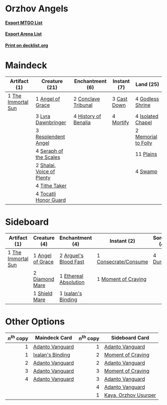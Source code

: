 # Orzhov Angels

#### [Export MTGO List](../collection/Orzhov%20Angels/Orzhov%20Angels.txt)
#### [Export Arena List](../collection/Orzhov%20Angels/Orzhov%20Angels_arena.txt)
#### [Print on decklist.org](http://decklist.org/?deckmain=1%09Angel%20of%20Grace%0A3%09Cast%20Down%0A2%09Conclave%20Tribunal%0A4%09Godless%20Shrine%0A4%09History%20of%20Benalia%0A4%09Isolated%20Chapel%0A3%09Lyra%20Dawnbringer%0A2%09Memorial%20to%20Folly%0A4%09Mortify%0A11%09Plains%0A3%09Resplendent%20Angel%0A4%09Seraph%20of%20the%20Scales%0A2%09Shalai,%20Voice%20of%20Plenty%0A4%09Swamp%0A1%09The%20Immortal%20Sun%0A4%09Tithe%20Taker%0A4%09Tocatli%20Honor%20Guard&deckside=1%09Angel%20of%20Grace%0A2%09Arguel's%20Blood%20Fast%0A1%09Consecrate/Consume%0A2%09Diamond%20Mare%0A4%09Duress%0A1%09Ethereal%20Absolution%0A1%09Ixalan's%20Binding%0A1%09Moment%20of%20Craving%0A1%09Shield%20Mare%0A1%09The%20Immortal%20Sun)
# Maindeck

|                                        Artifact (1)                                         |                                           Creature (21)                                            |                                        Enchantment (6)                                        |                                     Instant (7)                                      |                                          Land (25)                                           |
|---------------------------------------------------------------------------------------------|----------------------------------------------------------------------------------------------------|-----------------------------------------------------------------------------------------------|--------------------------------------------------------------------------------------|----------------------------------------------------------------------------------------------|
|1 [The Immortal Sun](http://gatherer.wizards.com/Pages/Card/Details.aspx?multiverseid=439844)|1 [Angel of Grace](http://gatherer.wizards.com/Pages/Card/Details.aspx?multiverseid=457145)         |2 [Conclave Tribunal](http://gatherer.wizards.com/Pages/Card/Details.aspx?multiverseid=452756) |3 [Cast Down](http://gatherer.wizards.com/Pages/Card/Details.aspx?multiverseid=442969)|4 [Godless Shrine](http://gatherer.wizards.com/Pages/Card/Details.aspx?multiverseid=405099)   |
|                                                                                             |3 [Lyra Dawnbringer](http://gatherer.wizards.com/Pages/Card/Details.aspx?multiverseid=442914)       |4 [History of Benalia](http://gatherer.wizards.com/Pages/Card/Details.aspx?multiverseid=442909)|4 [Mortify](http://gatherer.wizards.com/Pages/Card/Details.aspx?multiverseid=420829)  |4 [Isolated Chapel](http://gatherer.wizards.com/Pages/Card/Details.aspx?multiverseid=443129)  |
|                                                                                             |3 [Resplendent Angel](http://gatherer.wizards.com/Pages/Card/Details.aspx?multiverseid=447170)      |                                                                                               |                                                                                      |2 [Memorial to Folly](http://gatherer.wizards.com/Pages/Card/Details.aspx?multiverseid=443130)|
|                                                                                             |4 [Seraph of the Scales](http://gatherer.wizards.com/Pages/Card/Details.aspx?multiverseid=457349)   |                                                                                               |                                                                                      |11 [Plains](http://gatherer.wizards.com/Pages/Card/Details.aspx?multiverseid=439856)          |
|                                                                                             |2 [Shalai, Voice of Plenty](http://gatherer.wizards.com/Pages/Card/Details.aspx?multiverseid=442923)|                                                                                               |                                                                                      |4 [Swamp](http://gatherer.wizards.com/Pages/Card/Details.aspx?multiverseid=439858)            |
|                                                                                             |4 [Tithe Taker](http://gatherer.wizards.com/Pages/Card/Details.aspx?multiverseid=457171)            |                                                                                               |                                                                                      |                                                                                              |
|                                                                                             |4 [Tocatli Honor Guard](http://gatherer.wizards.com/Pages/Card/Details.aspx?multiverseid=435194)    |                                                                                               |                                                                                      |                                                                                              |


# Sideboard

|                                        Artifact (1)                                         |                                       Creature (4)                                        |                                        Enchantment (4)                                         |                                          Instant (2)                                          |                                   Sorcery (4)                                    |
|---------------------------------------------------------------------------------------------|-------------------------------------------------------------------------------------------|------------------------------------------------------------------------------------------------|-----------------------------------------------------------------------------------------------|----------------------------------------------------------------------------------|
|1 [The Immortal Sun](http://gatherer.wizards.com/Pages/Card/Details.aspx?multiverseid=439844)|1 [Angel of Grace](http://gatherer.wizards.com/Pages/Card/Details.aspx?multiverseid=457145)|2 [Arguel's Blood Fast](http://gatherer.wizards.com/Pages/Card/Details.aspx?multiverseid=439316)|1 [Consecrate/Consume](http://gatherer.wizards.com/Pages/Card/Details.aspx?multiverseid=457368)|4 [Duress](http://gatherer.wizards.com/Pages/Card/Details.aspx?multiverseid=14557)|
|                                                                                             |2 [Diamond Mare](http://gatherer.wizards.com/Pages/Card/Details.aspx?multiverseid=447368)  |1 [Ethereal Absolution](http://gatherer.wizards.com/Pages/Card/Details.aspx?multiverseid=457314)|1 [Moment of Craving](http://gatherer.wizards.com/Pages/Card/Details.aspx?multiverseid=439736) |                                                                                  |
|                                                                                             |1 [Shield Mare](http://gatherer.wizards.com/Pages/Card/Details.aspx?multiverseid=447173)   |1 [Ixalan's Binding](http://gatherer.wizards.com/Pages/Card/Details.aspx?multiverseid=435168)   |                                                                                               |                                                                                  |


# Other Options

|*n*<sup>th</sup> copy|                                       Maindeck Card                                       |*n*<sup>th</sup> copy|                                        Sideboard Card                                         |
|--------------------:|-------------------------------------------------------------------------------------------|--------------------:|-----------------------------------------------------------------------------------------------|
|                    1|[Adanto Vanguard](http://gatherer.wizards.com/Pages/Card/Details.aspx?multiverseid=435152) |                    1|[Adanto Vanguard](http://gatherer.wizards.com/Pages/Card/Details.aspx?multiverseid=435152)     |
|                    1|[Ixalan's Binding](http://gatherer.wizards.com/Pages/Card/Details.aspx?multiverseid=435168)|                    2|[Moment of Craving](http://gatherer.wizards.com/Pages/Card/Details.aspx?multiverseid=439736)   |
|                    2|[Adanto Vanguard](http://gatherer.wizards.com/Pages/Card/Details.aspx?multiverseid=435152) |                    2|[Adanto Vanguard](http://gatherer.wizards.com/Pages/Card/Details.aspx?multiverseid=435152)     |
|                    3|[Adanto Vanguard](http://gatherer.wizards.com/Pages/Card/Details.aspx?multiverseid=435152) |                    3|[Moment of Craving](http://gatherer.wizards.com/Pages/Card/Details.aspx?multiverseid=439736)   |
|                    4|[Adanto Vanguard](http://gatherer.wizards.com/Pages/Card/Details.aspx?multiverseid=435152) |                    3|[Adanto Vanguard](http://gatherer.wizards.com/Pages/Card/Details.aspx?multiverseid=435152)     |
|                     |                                                                                           |                    4|[Adanto Vanguard](http://gatherer.wizards.com/Pages/Card/Details.aspx?multiverseid=435152)     |
|                     |                                                                                           |                    1|[Kaya, Orzhov Usurper](http://gatherer.wizards.com/Pages/Card/Details.aspx?multiverseid=457330)|


